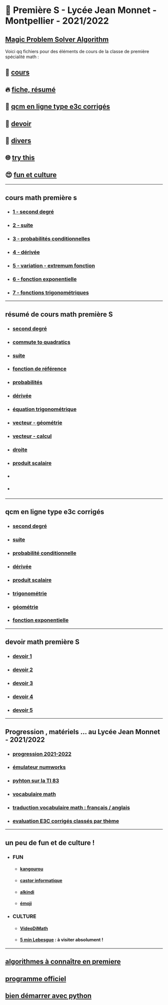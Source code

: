 # :santa: Première S - Lycée Jean Monnet - Montpellier - 2021/2022

[Magic Problem Solver Algorithm](https://proftomcrick.com/2011/04/26/feynman-problem-solving-algorithm/)
---------------------------------------------------------------------------------------------------------------------------

Voici qq fichiers pour des éléments de cours de la classe de première spécialité math :
## 🌈 [cours](#cours)
## 🔥 [fiche, résumé](#resume)
## :gift_heart: [qcm en ligne type e3c corrigés](#e3c)
## 👋 [devoir](#devoir)
## 📜 [divers](#divers)
## 🌐 [try this](https://undergroundmathematics.org/)
## 😍 [fun et culture](#fun)


-----------------------------------------------------------------------------------------------------------------------------
## <a name="cours"></a> cours math première s
* ### [1 - second degré](https://github.com/Math13Net/premiere_S/blob/main/01_premiere_S.pdf)
* ### [2 - suite](https://github.com/Math13Net/premiere_S/blob/main/02_premiere_S.pdf)
* ### [3 - probabilités conditionnelles](https://github.com/Math13Net/premiere_S/blob/main/03_premiere_S.pdf)
* ### [4 - dérivée](https://github.com/Math13Net/premiere_S/blob/main/04_premiere_S.pdf)
* ### [5 - variation - extremum fonction](https://github.com/Math13Net/premiere_S/blob/main/05_premiere_S.pdf)
* ### [6 - fonction exponentielle](https://github.com/Math13Net/premiere_S/blob/main/06_premiere_S.pdf)
* ### [7 - fonctions trigonométriques](https://github.com/Math13Net/premiere_S/blob/main/07_premiere_S.pdf)

-----------------------------------------------------------------------------------------------------------------------------
## <a name="resume"></a> résumé de cours math première S
* ### [second degré](https://www.lyceedadultes.fr/sitepedagogique/documents/math/math1S/01_second_degre/schema_second_degre.pdf)
* ### [commute to quadratics](https://undergroundmathematics.org/quadratics)
* ### [suite](https://www.lyceedadultes.fr/sitepedagogique/documents/math/math1S/04_suites/schema_suites_1S.pdf)
* ### [fonction de référence](https://www.lyceedadultes.fr/sitepedagogique/documents/math/math1S/02_fctns_fctn_reference_variation_fctn_associees/02_schema_fctns_ref_variation_fctn_associees_degre.pdf)
* ### [probabilités](http://www.lyceedadultes.fr/sitepedagogique/documents/math/math1S/08_probabilite/resume_proba_discrete_loi_binomiale.pdf)
* ### [dérivée](https://www.lyceedadultes.fr/sitepedagogique/documents/math/math1S/03_derivation/03_schema_fctn_derivee.pdf)
* ### [équation trigonométrique](https://www.lyceedadultes.fr/sitepedagogique/documents/math/math1S/05_vecteurs_colinearite/resume_equations_trigo_1S.pdf)
* ### [vecteur - géométrie](https://www.lyceedadultes.fr/sitepedagogique/documents/math/math1S/05_vecteurs_colinearite/schema_vecteurs_geometrie_1S.pdf)
* ### [vecteur - calcul](https://www.lyceedadultes.fr/sitepedagogique/documents/math/math1S/05_vecteurs_colinearite/schema_vecteurs_analytique_1S.pdf)
* ### [droite](https://www.lyceedadultes.fr/sitepedagogique/documents/math/math1S/05_vecteurs_colinearite/schema_droites_1S_2S.pdf)
* ### [produit scalaire](https://www.lyceedadultes.fr/sitepedagogique/documents/math/math1S/06_produit_scalaire/schema_produit_scalaire_1S.pdf)
* ### []()
* ### []()

-----------------------------------------------------------------------------------------------------------------------------
## <a name="e3c"></a> qcm en ligne type e3c corrigés
* ### [second degré](https://www.mathgm.fr/index.php/premiere/e3c-1ere/113-second-degre)
* ### [suite](https://www.mathgm.fr/index.php/premiere/e3c-1ere/114-suites-numeriques)
* ### [probabilité conditionnelle](https://www.mathgm.fr/index.php/premiere/e3c-1ere/115-probabilite)
* ### [dérivée](https://www.mathgm.fr/index.php/premiere/e3c-1ere/116-derivation)
* ### [produit scalaire](https://www.mathgm.fr/index.php/premiere/e3c-1ere/117-produit-scalaire)
* ### [trigonométrie](https://www.mathgm.fr/index.php/premiere/e3c-1ere/118-trigonometrie)
* ### [géométrie](https://www.mathgm.fr/index.php/premiere/e3c-1ere/119-e3c-geometrie-reperee)
* ### [fonction exponentielle](https://www.mathgm.fr/index.php/premiere/e3c-1ere/120-fonction-exponentielle)

-----------------------------------------------------------------------------------------------------------------------------
## <a name="devoir"></a> devoir math première S
* ### [devoir 1](https://github.com/Math13Net/premiere_S/blob/main/2021_premiere_s_ds1.pdf)
* ### [devoir 2](https://github.com/Math13Net/premiere_S/blob/main/2021_premiere_s__ds2.pdf)
* ### [devoir 3](https://github.com/Math13Net/premiere_S/blob/main/2021_premiere_s_ds3.pdf)
* ### [devoir 4](https://github.com/Math13Net/premiere_S/blob/main/2021_premiere_s_ds4.pdf)
* ### [devoir 5](http://fr.shaarr.com/app/i-love-you/7509/i-love-coucou)

-----------------------------------------------------------------------------------------------------------------------------
## <a name="divers"></a> Progression , matériels ... au Lycée Jean Monnet - 2021/2022
* ### [progression 2021-2022]()
* ### [émulateur numworks](https://www.numworks.com/fr/simulateur/)
* ### [pyhton sur la TI 83](https://www.lyceedadultes.fr/sitepedagogique/documents/math/math1spe/00_algorithmes/prise_en%20main_python_ti_83_ce.pdf)
* ### [vocabulaire math](https://www.lyceedadultes.fr/sitepedagogique/documents/math/autres_documents/Termes_mathematiques.pdf)
* ### [traduction vocabulaire math : français / anglais](https://www.lyceedadultes.fr/sitepedagogique/documents/math/autres_documents/cours_traduction_anglais_termes_mathematiques.pdf)
* ### [evaluation E3C corrigés classés par thème](http://www.mathgm.fr/index.php/premiere/e3c-1ere)


---------------------------------------------------------------------------------------------------------------------------
## <a name="fun"></a> un peu de fun et de culture !
* ### FUN
  * #### [kangourou](http://www.mathkang.org/default.html)
  * #### [castor informatique](http://castor-informatique.fr/)
  * #### [alkindi](https://www.concours-alkindi.fr/#/)
  * #### [émoji](https://gist.github.com/rxaviers/7360908)
* ### CULTURE
  * #### [VideoDiMath](http://video.math.cnrs.fr/)
  * #### [5 min Lebesgue](https://www.lebesgue.fr/5min) : à visiter absolument !

---------------------------------------------------------------------------------------------------------------------------
## [algorithmes à connaître en premiere](http://revue.sesamath.net/spip.php?article1188)
## [programme officiel](https://cache.media.eduscol.education.fr/file/SP1-MEN-22-1-2019/16/8/spe632_annexe_1063168.pdf)
## [bien démarrer avec python](https://xn--petitfut-i1a.com/download/cours-initiation-python/)


